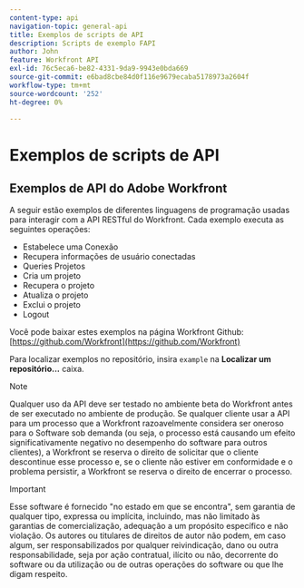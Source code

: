 ```yaml
---
content-type: api
navigation-topic: general-api
title: Exemplos de scripts de API
description: Scripts de exemplo FAPI
author: John
feature: Workfront API
exl-id: 76c5eca6-be82-4331-9da9-9943e0bda669
source-git-commit: e6bad8cbe84d0f116e9679ecaba5178973a2604f
workflow-type: tm+mt
source-wordcount: '252'
ht-degree: 0%

---
```



# Exemplos de scripts de API

## Exemplos de API do Adobe Workfront

A seguir estão exemplos de diferentes linguagens de programação usadas para interagir com a API RESTful do Workfront. Cada exemplo executa as seguintes operações:

* Estabelece uma Conexão
* Recupera informações de usuário conectadas
* Queries Projetos
* Cria um projeto
* Recupera o projeto
* Atualiza o projeto
* Exclui o projeto
* Logout

Você pode baixar estes exemplos na página Workfront Github:  [https://github.com/Workfront](https://github.com/Workfront)

Para localizar exemplos no repositório, insira `example` na **Localizar um repositório...** caixa.

>[!NOTE]
>
>Qualquer uso da API deve ser testado no ambiente beta do Workfront antes de ser executado no ambiente de produção. Se qualquer cliente usar a API para um processo que a Workfront razoavelmente considera ser oneroso para o Software sob demanda (ou seja, o processo está causando um efeito significativamente negativo no desempenho do software para outros clientes), a Workfront se reserva o direito de solicitar que o cliente descontinue esse processo e, se o cliente não estiver em conformidade e o problema persistir, a Workfront se reserva o direito de encerrar o processo.

>[!IMPORTANT]
>
>Esse software é fornecido &quot;no estado em que se encontra&quot;, sem garantia de qualquer tipo, expressa ou implícita, incluindo, mas não limitado às garantias de comercialização, adequação a um propósito específico e não violação. Os autores ou titulares de direitos de autor não podem, em caso algum, ser responsabilizados por qualquer reivindicação, dano ou outra responsabilidade, seja por ação contratual, ilícito ou não, decorrente do software ou da utilização ou de outras operações do software ou que lhe digam respeito.
